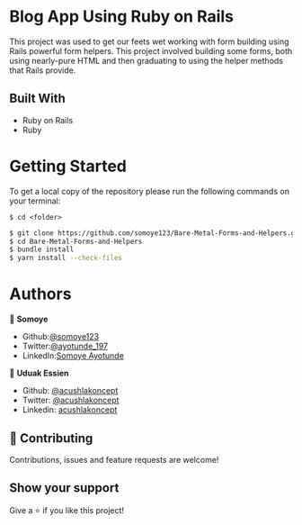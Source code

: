 # Blog App Using Ruby on Rails

This project was used to get our feets wet working with form building using Rails powerful form helpers.
This project involved building some forms, both using nearly-pure HTML and then graduating to using the helper methods that Rails provide.

## Built With

- Ruby on Rails
- Ruby

# Getting Started

To get a local copy of the repository please run the following commands on your terminal:

```
$ cd <folder>
```

~~~bash
$ git clone https://github.com/somoye123/Bare-Metal-Forms-and-Helpers.git
$ cd Bare-Metal-Forms-and-Helpers
$ bundle install 
$ yarn install --check-files
~~~

# Authors

👤 **Somoye**

- Github:[@somoye123](https://github.com/somoye123)
- Twitter:[@ayotunde_197](https://twitter.com/ayotunde_197)
- LinkedIn:[Somoye Ayotunde](https://www.linkedin.com/in/somoye-ayotunde-03a471161)


👤 **Uduak Essien**

- Github: [@acushlakoncept](https://github.com/acushlakoncept/)
- Twitter: [@acushlakoncept](https://twitter.com/acushlakoncept)
- Linkedin: [acushlakoncept](https://www.linkedin.com/in/acushlakoncept/)


## 🤝 Contributing

Contributions, issues and feature requests are welcome!

## Show your support

Give a ⭐️ if you like this project!
